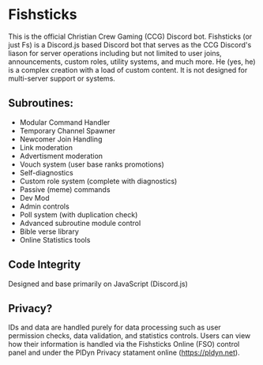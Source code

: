 # Fishsticks
This is the official Christian Crew Gaming (CCG) Discord bot. Fishsticks (or just Fs) is a Discord.js based Discord bot that serves as the CCG Discord's liason for server operations including but not limited to user joins, announcements, custom roles, utility systems, and much more. He (yes, he) is a complex creation with a load of custom content. It is not designed for multi-server support or systems.

## Subroutines:
- Modular Command Handler
- Temporary Channel Spawner
- Newcomer Join Handling
- Link moderation
- Advertisment moderation
- Vouch system (user base ranks promotions)
- Self-diagnostics
- Custom role system (complete with diagnostics)
- Passive (meme) commands
- Dev Mod
- Admin controls
- Poll system (with duplication check)
- Advanced subroutine module control
- Bible verse library
- Online Statistics tools

## Code Integrity
Designed and base primarily on JavaScript (Discord.js)

## Privacy?
IDs and data are handled purely for data processing such as user permission checks, data validation, and statistics controls. Users can view how their information is handled via the Fishsticks Online (FSO) control panel and under the PlDyn Privacy statament online (https://pldyn.net).